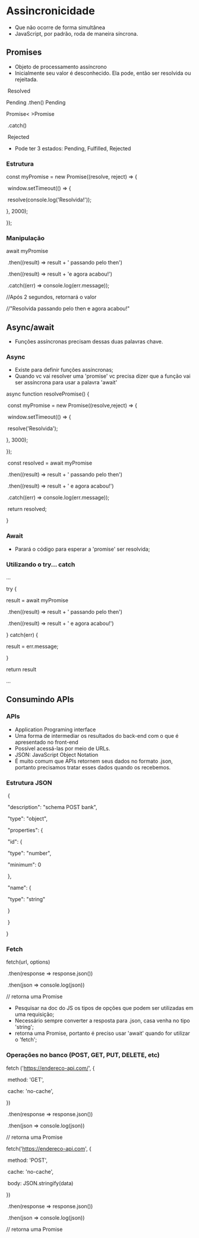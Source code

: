 # Assincronicidade

- Que não ocorre de forma simultânea
- JavaScript, por padrão, roda de maneira síncrona.

## Promises

- Objeto de processamento assíncrono
- Inicialmente seu valor é desconhecido. Ela pode, então ser resolvida ou rejeitada.



​					Resolved

Pending		.then()			Pending

Promise<							>Promise

​						.catch()

​					Rejected

- Pode ter 3 estados: Pending, Fulfilled, Rejected

### Estrutura

const myPromise = new Promise((resolve, reject) => {

​		window.setTimeout(() => {

​				resolve(console.log('Resolvida!'));

}, 2000);

});

### Manipulação

await myPromise

​				.then((result) => result + ' passando pelo then')

​				.then((result) => result + 'e agora acabou!')

​				.catch((err) => console.log(err.message));

//Após 2 segundos, retornará o valor

//"Resolvida passando pelo then e agora acabou!"

## Async/await

- Funções assíncronas precisam dessas duas palavras chave.

### Async

- Existe para definir funções assíncronas;
- Quando vc vai resolver uma 'promise' vc precisa dizer que a função vai ser assíncrona para usar a palavra 'await'

async function resolvePromise() {

​	const myPromise = new Promise((resolve,reject) => {

​		window.setTimeout(() => {

​			resolve('Resolvida');

}, 3000);

});

​	const resolved = await myPromise

​				.then((result) => result + ' passando pelo then')

​				.then((result) => result + ' e agora acabou!')

​				.catch((err) => console.log(err.message));

​	return resolved;

}

### Await

-  Parará o código para esperar a 'promise' ser resolvida;

### Utilizando o try... catch

...

try {

result = await myPromise

​		.then((result) => result + ' passando pelo then')

​		.then((result) => result + ' e agora acabou!')

} catch(err) {

result = err.message;

}

return result

...



## Consumindo APIs

### APIs

- Application Programing interface
- Uma forma de intermediar os resultados do back-end com o que é apresentado no front-end
- Possível acessá-las por meio de URLs.
- JSON: JavaScript Object Notation
- É muito comum que APIs retornem seus dados no formato .json, portanto precisamos tratar esses dados quando os recebemos.

### Estrutura JSON

​	{

​		"description": "schema POST bank",

​		"type": "object",

​		"properties": {

​		"id": {

​			"type": "number",

​			"minimum": 0

​		},

​		"name": {

​			"type": "string"

​		}

​	}

}

### Fetch

fetch(url, options)

​	.then(response => response.json())

​	.then(json => console.log(json))

// retorna uma Promise

- Pesquisar na doc do JS os tipos de opções que podem ser utilizadas em uma requisição;
- Necessário sempre converter a resposta para .json, casa venha no tipo 'string';
- retorna uma Promise, portanto é preciso usar 'await' quando for utilizar o 'fetch';

### Operações no banco (POST, GET, PUT, DELETE, etc)

fetch ('https://endereco-api.com/', {

​	method: 'GET',

​	cache: 'no-cache',

})

​	.then(response => response.json())

​	.then(json => console.log(json))

// retorna uma Promise

fetch('https://endereco-api.com', {

​	method: 'POST',

​	cache: 'no-cache',

​	body: JSON.stringify(data)

})

​	.then(response => response.json())

​	.then(json => console.log(json))

// retorna uma Promise